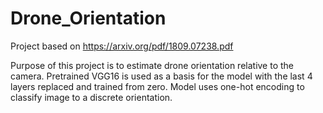 # Drone_Orientation

Project based on https://arxiv.org/pdf/1809.07238.pdf

Purpose of this project is to estimate drone orientation relative to the camera. Pretrained VGG16 is used as a basis for the model with the last 4 layers replaced and trained from zero. Model uses one-hot encoding to classify image to a discrete orientation.
